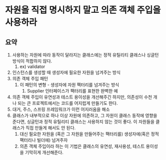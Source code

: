 # 자원을 직접 명시하지 말고 의존 객체 주입을 사용하라

## 요약
1. 사용하는 자원에 따라 동작이 달라지는 클래스에는 정적 유틸리티 클래스나 싱글턴 방식이 적합하지 않다.
   1. ex) validator
2. 인스턴스를 생성할 때 생성자에 필요한 자원을 넘겨주는 방식
3. 의존 객체 주입 패턴
   1. 이 패턴의 변형 - 생성자에 자원 팩터리를 넘겨주는 방식
      1. Supplier<T> 인터페이스가 팩터리를 표현한 완벽한 예
4. 의존 객체 주입이 유연성과 테스트 용이성을 개선해주긴 하지만, 의존성이 수천 개나 되는 큰 프로젝트에서는 코드를 어지럽게 만들기도 한다.
5. 대거, 주스, 스프링 프레임워크가 이런 어지러움을 해소
6. 클래스가 내부적으로 하나 이상 자원에 의존하고, 그 자원이 클래스 동작에 영향을 준다면, 싱글턴과 정적 유틸리티 클래스는 사용하지 않는 것이 좋다. 이 자원들을 클래스가 직접 만들게 해서도 안 된다.
   1. 대신 필요한 자원을 (혹은 그 자원을 만들어주는 팩터리를) 생성자에(혹은 정적 팩터리나 빌더에) 넘겨주자
   2. 의존 객체 주입이라 하는 이 기법은 클래스의 유연성, 재사용성, 테스트 용이성을 기막히게 개선해준다.